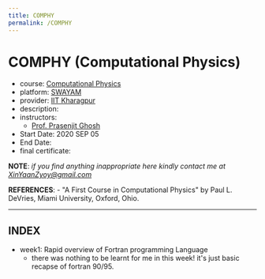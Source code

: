 ```yaml
---
title: COMPHY
permalink: /COMPHY
---
```


# COMPHY (Computational Physics)
- course: [Computational Physics](https://onlinecourses.nptel.ac.in/noc20_ph20)
- platform: [SWAYAM](https://swayam.gov.in/)
- provider: [IIT Kharagpur](https://www.iiserpune.ac.in/)
- description:  
- instructors:
  - [Prof. Prasenjit Ghosh](https://www.iiserpune.ac.in/people/faculty-details/73)
- Start Date: 2020 SEP 05
- End Date:
- final certificate:

**NOTE**: *if you find anything inappropriate here kindly contact me at XinYaanZyoy@gmail.com*

**REFERENCES**: 
    - "A First Course in Computational Physics" by Paul L. DeVries, Miami University, Oxford, Ohio.
    
______________
## INDEX
- week1: Rapid overview of Fortran programming Language
    - there was nothing to be learnt for me in this week! it's just basic recapse of fortran 90/95.